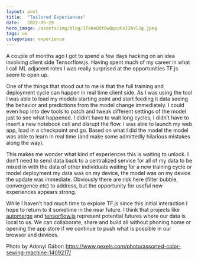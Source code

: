 ```yaml
---
layout:	post
title:	"Tailored Experiences"
date:	2022-05-29
hero_image: /assets/img/blog/1TkWoOOt8wQqvp6sI2bVlJg.jpeg
tags: ux
categories: experience
---
```


A couple of months ago I got to spend a few days hacking on an idea involving client side Tensorflow.js. Having spent much of my career in what I call ML adjacent roles I was really surprised at the opportunities TF.js seem to open up.

One of the things that stood out to me is that the full training and deployment cycle can happen in real time client side. As I was using the tool I was able to load my models starting point and start feeding it data seeing the behavior and predictions from the model change immediately. I could even hop into dev tools to patch and tweak different settings of the model just to see what happened. I didn’t have to wait long cycles, I didn’t have to insert a new notebook cell and disrupt the flow. I was able to launch my web app, load in a checkpoint and go. Based on what I did the model the model was able to learn in real time (and make some admittedly hilarious mistakes along the way).

This makes me wonder what kind of experiences this is waiting to unlock. I don’t need to send data back to a centralized service for all of my data to be mixed in with the data of other individuals waiting for a new training cycle or model deployment my data was on my device, the model was on my device the update was immediate. Obviously there are risk here (filter bubble, convergence etc) to address, but the opportunity for useful new experiences appears strong.

While I haven’t had much time to explore TF.js since this initial interaction I hope to return to it sometime in the near future. I think that projects like [automerge](https://github.com/automerge) and [tensorflow.js](https://www.tensorflow.org/js) represent potential futures where our data is local to us. We can collaborate, share and build all without phoning home or opening the app store if we continue to push what is possible in our browser and devices.

Photo by Adonyi Gábor: <https://www.pexels.com/photo/assorted-color-sewing-machine-1409217/>
